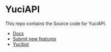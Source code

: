 # YuciAPI

This repo contains the Source code for YuciAPI.

- [Docs](http://api.yucibot.nl)
- [Submit new features](https://github.com/Mstiekema/YuciAPI/issues)
- [Yucibot](http://www.yucibot.nl)
